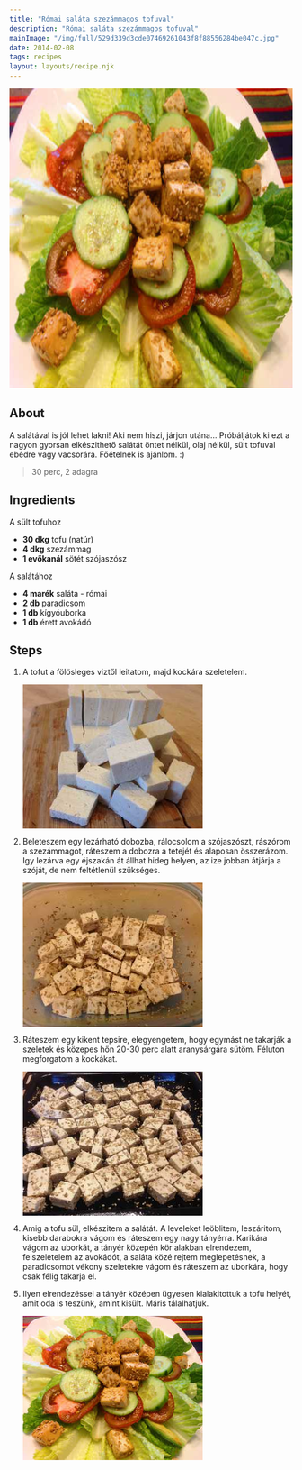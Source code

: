 ```yaml
---
title: "Római saláta szezámmagos tofuval"
description: "Római saláta szezámmagos tofuval"
mainImage: "/img/full/529d339d3cde07469261043f8f88556284be047c.jpg"
date: 2014-02-08
tags: recipes
layout: layouts/recipe.njk
---
```

                            
<p align="center"><a href="https://cookpad.com/hu/receptek/1924000-romai-salata-szezammagos-tofuval" rel="Recipe source page"><img width="751" height="532" src="/img/full/529d339d3cde07469261043f8f88556284be047c.jpg"/></a></p>

## About
<p class="mb-sm">A salátával is jól lehet lakni! Aki nem hiszi, járjon utána... Próbáljátok ki ezt a nagyon gyorsan elkészithető salátát öntet nélkül, olaj nélkül, sült tofuval ebédre vagy vacsorára. Főételnek is ajánlom. :)</p>

> 30 perc, 2 adagra 

## Ingredients

A sült tofuhoz
* **30 dkg** tofu (natúr)
* **4 dkg** szezámmag
* **1 evőkanál** sötét szójaszósz

A salátához
* **4 marék** saláta - római
* **2 db** paradicsom
* **1 db** kígyóuborka
* **1 db** érett avokádó

## Steps

1. A tofut a fölösleges viztől leitatom, majd kockára szeletelem.
 
    <p><img width="320" height="256" align="left" src="/img/full/9bf6f74cbd41080c700fdfd748dd96d6baccae91.jpg"/></p><div style="clear: both"/>

2. Beleteszem egy lezárható dobozba, rálocsolom a szójaszószt, rászórom a szezámmagot, ráteszem a dobozra a tetejét és alaposan összerázom. Igy lezárva egy éjszakán át állhat hideg helyen, az ize jobban átjárja a szóját, de nem feltétlenül szükséges.
 
    <p><img width="320" height="256" align="left" src="/img/full/c2cbd6e4928dfd5c367a1da6a0f04e57dab244d6.jpg"/></p><div style="clear: both"/>

3. Ráteszem egy kikent tepsire, elegyengetem, hogy egymást ne takarják a szeletek és közepes hőn 20-30 perc alatt aranysárgára sütöm. Féluton megforgatom a kockákat.
 
    <p><img width="320" height="256" align="left" src="/img/full/2505ae4ad26292c8a6f1e9304af582552785ecfe.jpg"/></p><div style="clear: both"/>

4. Amig a tofu sül, elkészitem a salátát. A leveleket leöblitem, leszáritom, kisebb darabokra vágom és ráteszem egy nagy tányérra. Karikára vágom az uborkát, a tányér közepén kör alakban elrendezem, felszeletelem az avokádót, a saláta közé rejtem meglepetésnek, a paradicsomot vékony szeletekre vágom és ráteszem az uborkára, hogy csak félig takarja el.
 
    <div style="clear: both"/>

5. Ilyen elrendezéssel a tányér középen ügyesen kialakitottuk a tofu helyét, amit oda is teszünk, amint kisült. Máris tálalhatjuk.
 
    <p><img width="320" height="256" align="left" src="/img/full/098258a5bca44fc7b58dc2863de3d05d2d9396e0.jpg"/></p><div style="clear: both"/>

